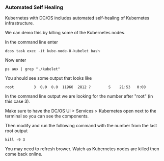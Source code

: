 ### Automated Self Healing

Kubernetes with DC/OS includes automated self-healing of Kubernetes infrastructure. 

We can demo this by killing some of the Kubernetes nodes. 

In the command line enter

```
dcos task exec -it kube-node-0-kubelet bash
```

Now enter

```
ps aux | grep "./kubelet" 
```

You should see some output that looks like

```
root         3  0.0  0.0  11960  2812 ?        S    21:53   0:00
```

In the command line output we are looking for the number after "root" (in this case 3).

Make sure to have the DC/OS UI > Services > Kubernetes open next to the terminal so you can see the components. 

Then modify and run the following command with the number from the last root output

```
kill -9 3
```

You may need to refresh brower. Watch as Kubernetes nodes are killed then come back online. 
